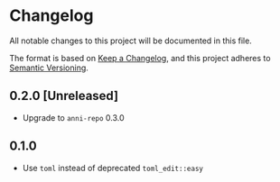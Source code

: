 # Changelog

All notable changes to this project will be documented in this file.

The format is based on [Keep a Changelog](https://keepachangelog.com/en/1.0.0/),
and this project adheres to [Semantic Versioning](https://semver.org/spec/v2.0.0.html).

## 0.2.0 [Unreleased]

- Upgrade to `anni-repo` 0.3.0

## 0.1.0

- Use `toml` instead of deprecated `toml_edit::easy`
